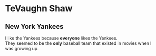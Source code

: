 # TeVaughn Shaw
## New York Yankees

I like the Yankees because **everyone** likes the Yankees.<br>
They seemed to be the **only** baseball team that existed in movies when I was growing up.